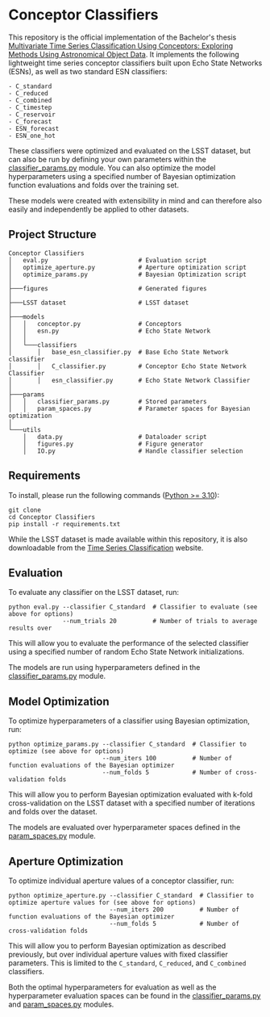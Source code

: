 # Conceptor Classifiers


This repository is the official implementation of the Bachelor's thesis [Multivariate Time Series Classification Using Conceptors: Exploring Methods Using Astronomical Object Data](). It implements the following lightweight time series conceptor classifiers built upon Echo State Networks (ESNs), as well as two standard ESN classifiers:
```
- C_standard
- C_reduced
- C_combined
- C_timestep
- C_reservoir
- C_forecast
- ESN_forecast
- ESN_one_hot
```

These classifiers were optimized and evaluated on the LSST dataset, but can also be run by defining your own parameters within the [classifier_params.py](params/classifier_params.py) module.
You can also optimize the model hyperparameters using a specified number of Bayesian optimization function evaluations and folds over the training set.

These models were created with extensibility in mind and can therefore also easily and independently be applied to other datasets.

## Project Structure

```
Conceptor Classifiers                
│   eval.py                         # Evaluation script
│   optimize_aperture.py            # Aperture optimization script
│   optimize_params.py              # Bayesian Optimization script   
│
├───figures                         # Generated figures
│
├───LSST dataset                    # LSST dataset
│                    
├───models                      
│   │   conceptor.py                # Conceptors
│   │   esn.py                      # Echo State Network
│   │
│   └───classifiers
│       │   base_esn_classifier.py  # Base Echo State Network classifier
│       │   C_classifier.py         # Conceptor Echo State Network Classifier
│       │   esn_classifier.py       # Echo State Network Classifier
│
├───params                      
│   │   classifier_params.py        # Stored parameters
│   │   param_spaces.py             # Parameter spaces for Bayesian optimization
│        
└───utils
    │   data.py                     # Dataloader script
    │   figures.py                  # Figure generator
    │   IO.py                       # Handle classifier selection   
```

## Requirements

To install, please run the following commands ([Python >= 3.10](https://www.python.org/downloads/)):

```setup
git clone
cd Conceptor Classifiers
pip install -r requirements.txt
```

While the LSST dataset is made available within this repository, it is also downloadable from the [Time Series Classification](http://www.timeseriesclassification.com/description.php?Dataset=LSST) website.

## Evaluation

To evaluate any classifier on the LSST dataset, run:

```eval
python eval.py --classifier C_standard  # Classifier to evaluate (see above for options)
               --num_trials 20          # Number of trials to average results over
```

This will allow you to evaluate the performance of the selected classifier using a specified 
number of random Echo State Network initializations.

The models are run using hyperparameters defined in the 
[classifier_params.py](params/classifier_params.py) module.

## Model Optimization

To optimize hyperparameters of a classifier using Bayesian optimization, run:

```cross-validate
python optimize_params.py --classifier C_standard  # Classifier to optimize (see above for options)
                          --num_iters 100          # Number of function evaluations of the Bayesian optimizer
                          --num_folds 5            # Number of cross-validation folds
```

This will allow you to perform Bayesian optimization evaluated with k-fold cross-validation 
on the LSST dataset with a specified number of iterations and folds over the dataset. 

The models are evaluated over hyperparameter spaces defined in the 
[param_spaces.py](params/param_spaces.py) module.

## Aperture Optimization

To optimize individual aperture values of a conceptor classifier, run:

```cross-validate
python optimize_aperture.py --classifier C_standard  # Classifier to optimize aperture values for (see above for options)
                            --num_iters 200          # Number of function evaluations of the Bayesian optimizer  
                            --num_folds 5            # Number of cross-validation folds
```

This will allow you to perform Bayesian optimization as described previously, but over 
individual aperture values with fixed classifier parameters. This is limited to the ```C_standard```, ```C_reduced```, and ```C_combined``` classifiers.

Both the optimal hyperparameters for evaluation as well as the hyperparameter evaluation spaces 
can be found in the [classifier_params.py](params/classifier_params.py) and [param_spaces.py](params/param_spaces.py) modules.
